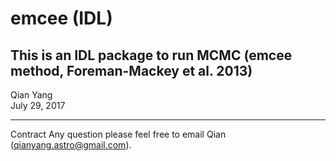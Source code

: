 emcee (IDL)
====
This is an IDL package to run MCMC (emcee method, Foreman-Mackey et al. 2013)
----
Qian Yang <br>
July 29, 2017

-----
Contract
Any question please feel free to email Qian (qianyang.astro@gmail.com).

